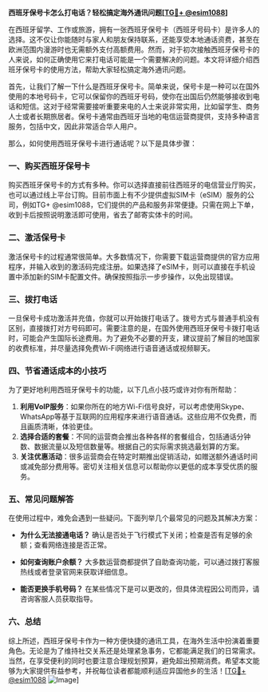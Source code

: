 **西班牙保号卡怎么打电话？轻松搞定海外通讯问题[[TG💪+ @esim1088](https://t.me/s/esim1088)]**

在西班牙留学、工作或旅游，拥有一张西班牙保号卡（西班牙号码卡）是许多人的选择。这不仅让你能随时与家人和朋友保持联系，还能享受本地通话资费，甚至在欧洲范围内漫游时也无需额外支付高额费用。然而，对于初次接触西班牙保号卡的人来说，如何正确使用它来打电话可能是一个需要解决的问题。本文将详细介绍西班牙保号卡的使用方法，帮助大家轻松搞定海外通讯问题。

首先，让我们了解一下什么是西班牙保号卡。简单来说，保号卡是一种可以在国外使用的本地号码卡，它可以保留你的西班牙号码，使你在出国后仍然能够接收到电话和短信。这对于经常需要接听重要来电的人士来说非常实用，比如留学生、商务人士或者长期旅居者。保号卡通常由西班牙当地的电信运营商提供，支持多种语言服务，包括中文，因此非常适合华人用户。

那么，如何使用西班牙保号卡进行通话呢？以下是具体步骤：

### 一、购买西班牙保号卡

购买西班牙保号卡的方式有多种。你可以选择直接前往西班牙的电信营业厅购买，也可以通过线上平台订购。目前市面上有不少提供虚拟SIM卡（eSIM）服务的公司，例如TG+ @esim1088，它们提供的产品和服务非常便捷。只需在网上下单，收到卡后按照说明激活即可使用，省去了邮寄实体卡的时间。

### 二、激活保号卡

激活保号卡的过程通常很简单。大多数情况下，你需要下载运营商提供的官方应用程序，并输入收到的激活码完成注册。如果选择了eSIM卡，则可以直接在手机设置中添加新的SIM卡配置文件。确保按照指示一步步操作，以免出现错误。

### 三、拨打电话

一旦保号卡成功激活并充值，你就可以开始拨打电话了。拨号方式与普通手机没有区别，直接拨打对方号码即可。需要注意的是，在国外使用西班牙保号卡拨打电话时，可能会产生国际长途费用。为了避免不必要的开支，建议提前了解目的地国家的收费标准，并尽量选择免费Wi-Fi网络进行语音通话或视频聊天。

### 四、节省通话成本的小技巧

为了更好地利用西班牙保号卡的功能，以下几点小技巧或许对你有所帮助：

1. **利用VoIP服务**：如果你所在的地方Wi-Fi信号良好，可以考虑使用Skype、WhatsApp等基于互联网的应用程序来进行语音通话。这些应用不仅免费，而且画质清晰，体验更佳。
2. **选择合适的套餐**：不同的运营商会推出各种各样的套餐组合，包括通话分钟数、数据流量以及短信数量等。根据自己的实际需求挑选最划算的方案。
3. **关注优惠活动**：很多运营商会在特定时期推出促销活动，如赠送额外通话时间或减免部分费用等。密切关注相关信息可以帮助你以更低的成本享受优质的服务。

### 五、常见问题解答

在使用过程中，难免会遇到一些疑问。下面列举几个最常见的问题及其解决方案：

- **为什么无法接通电话？**
  确认是否处于飞行模式下关闭；检查是否有足够的余额；查看网络连接是否正常。
  
- **如何查询账户余额？**
  大多数运营商都提供了自助查询功能，可以通过拨打客服热线或者登录官网来获取详细信息。

- **能否更换手机号码？**
  在某些情况下是可以更改的，但具体流程因公司而异，请咨询客服人员获取指导。

### 六、总结

综上所述，西班牙保号卡作为一种方便快捷的通讯工具，在海外生活中扮演着重要角色。无论是为了维持社交关系还是处理紧急事务，它都能满足我们的日常需求。当然，在享受便利的同时也要注意合理规划预算，避免超出预期消费。希望本文能够为大家提供有益参考，并祝每位读者都能顺利适应异国他乡的生活！[[TG💪+ @esim1088](https://t.me/s/esim1088) ![Image](https://i.postimg.cc/4NQfJmqS/Snipaste-2025-05-13-00-14-12.png)]
